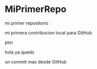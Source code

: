 # MiPrimerRepo
mi primer repositorio


mi primera contribucion local para GitHub 

ptm

hola ya quedo 

un commit mas desde GitHub
